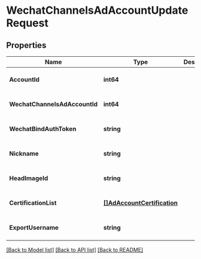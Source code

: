 # WechatChannelsAdAccountUpdateRequest

## Properties
Name | Type | Description | Notes
------------ | ------------- | ------------- | -------------
**AccountId** | **int64** |  | [optional] [default to null]
**WechatChannelsAdAccountId** | **int64** |  | [optional] [default to null]
**WechatBindAuthToken** | **string** |  | [optional] [default to null]
**Nickname** | **string** |  | [optional] [default to null]
**HeadImageId** | **string** |  | [optional] [default to null]
**CertificationList** | [**[]AdAccountCertification**](ad_account_certification.md) |  | [optional] [default to null]
**ExportUsername** | **string** |  | [optional] [default to null]

[[Back to Model list]](../README.md#documentation-for-models) [[Back to API list]](../README.md#documentation-for-api-endpoints) [[Back to README]](../README.md)


